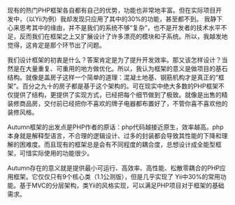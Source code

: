 现有的热门PHP框架各自都有自己的优势，功能也非常地丰富。但在实际项目开发中，（以Yii为例）我却发现只应用了其中的30%的功能，甚至都不到。 我静下心来思考其中的缘由，并不是我们的系统不够“复杂”，也不是开发者的技术水平不足，反而我们在框架之上又扩展设计了许多漂亮的模块和子系统。所以，我越发地觉得，这肯定是那个环节出了问题。

我们设计框架的初衷是什么？答案肯定是为了提升开发效率。那又该怎样设计？当然是在大量重复、可重用的地方做优化。所以，我认为框架的意义是做项目的基石结构。就像是盖房子这样一个简单的道理：混凝土地基、钢筋机构才是真正的“框架”。百分之九十的房子都是基于这个架构的。可在现实中绝大多数的PHP框架不仅提供了结构，更提供了实现方式，已经把每个细节做到了极致。就像是出售的精装修商品房，交付前已经把你不喜欢的牌子电器都布置好了，不管你喜不喜欢他的装修风格。

Autumn框架的出发点是PHP作者的原话：php代码越接近原生，效率越高。php本身就是解释型语言，不合理的逻辑设计、过多的封装都会导致其性能的下降和理解的困难度。而且现有的框架总是会有不同程度的耦合度，总想设计成全能型框架，可惜实际使用的功能很少。

Autumn存在的意义就是提供最小可运行、高效率、高性能、松散零耦合的PHP应用框架。它仅仅只有9个核心类（1.1公测版），但是几乎实现了 Yii中30%的常用功能。基于MVC的分层架构，类Yii的风格实现，可以满足PHP项目对于框架的基础需求。
